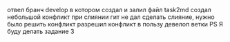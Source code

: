 отвел бранч develop в котором создал и залил файл task2md 
создал небольшой конфликт 
при слиянии гит не дал сделать слияние, нужно было решить конфликт
разрешил конфликт в пользу девелоп ветки
PS Я буду делать задание 3